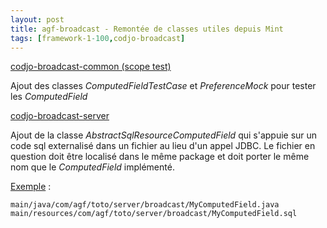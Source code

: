```yaml
---
layout: post
title: agf-broadcast - Remontée de classes utiles depuis Mint
tags: [framework-1-100,codjo-broadcast]
---
```

<u>codjo-broadcast-common (scope test)</u>

Ajout des classes _ComputedFieldTestCase_ et _PreferenceMock_ pour tester les _ComputedField_

<u>codjo-broadcast-server</u>

Ajout de la classe _AbstractSqlResourceComputedField_ qui s'appuie sur un code sql externalisé dans un fichier au lieu d'un appel JDBC. Le fichier en question doit être localisé dans le même package et doit porter le même nom que le _ComputedField_ implémenté.

<u>Exemple</u> :
```
main/java/com/agf/toto/server/broadcast/MyComputedField.java
main/resources/com/agf/toto/server/broadcast/MyComputedField.sql
```
